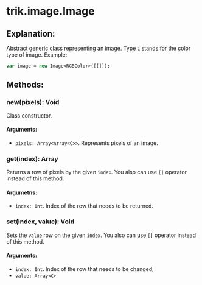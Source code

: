 trik.image.Image<C>
===================

Explanation:
------------
Abstract generic class representing an image. Type `C` stands for the color type of image. Example:
```haxe
var image = new Image<RGBColor>([[]]);
```

Methods:
--------
### new(pixels): Void
Class constructor.
#### Arguments:
- `pixels: Array<Array<C>>`. Represents pixels of an image.

### get(index): Array<C>
Returns a row of pixels by the given `index`. You also can use `[]` operator instead of this method.
#### Argumetns:
- `index: Int`. Index of the row that needs to be returned. 

### set(index, value): Void
Sets the `value` row on the given `index`. You also can use `[]` operator instead of this method.
#### Arguments:
- `index: Int`. Index of the row that needs to be changed;
- `value: Array<C>`